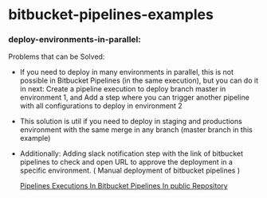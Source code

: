# bitbucket-pipelines-examples

### deploy-environments-in-parallel:

Problems that can be Solved:

- If you need to deploy in many environments in parallel, this is not possible in Bitbucket Pipelines (in the same execution), but you can do it in next:
  Create a pipeline execution to deploy branch master in environment 1, and
  Add a step where you can trigger another pipeline with all configurations to deploy in environment 2

- This solution is util if you need to deploy in staging and productions environment with the same merge in any branch (master branch in this example)

- Additionally:
  Adding slack notification step with the link of bitbucket pipelines to check and open URL to approve the deployment in a specific environment. ( Manual deployment of bitbucket pipelines )

  [Pipelines Executions In Bitbucket Pipelines In public Repository](https://bitbucket.org/capalacios56/deploy-environments-in-parallel/addon/pipelines/home)

  


###
